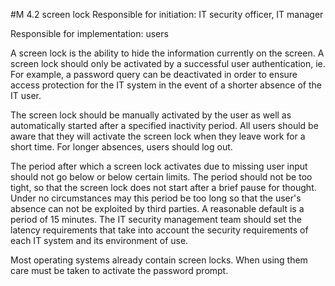 #M 4.2 screen lock
Responsible for initiation: IT security officer, IT manager

Responsible for implementation: users

A screen lock is the ability to hide the information currently on the screen. A screen lock should only be activated by a successful user authentication, ie. For example, a password query can be deactivated in order to ensure access protection for the IT system in the event of a shorter absence of the IT user.

The screen lock should be manually activated by the user as well as automatically started after a specified inactivity period. All users should be aware that they will activate the screen lock when they leave work for a short time. For longer absences, users should log out.

The period after which a screen lock activates due to missing user input should not go below or below certain limits. The period should not be too tight, so that the screen lock does not start after a brief pause for thought. Under no circumstances may this period be too long so that the user's absence can not be exploited by third parties. A reasonable default is a period of 15 minutes. The IT security management team should set the latency requirements that take into account the security requirements of each IT system and its environment of use.

Most operating systems already contain screen locks. When using them care must be taken to activate the password prompt.



